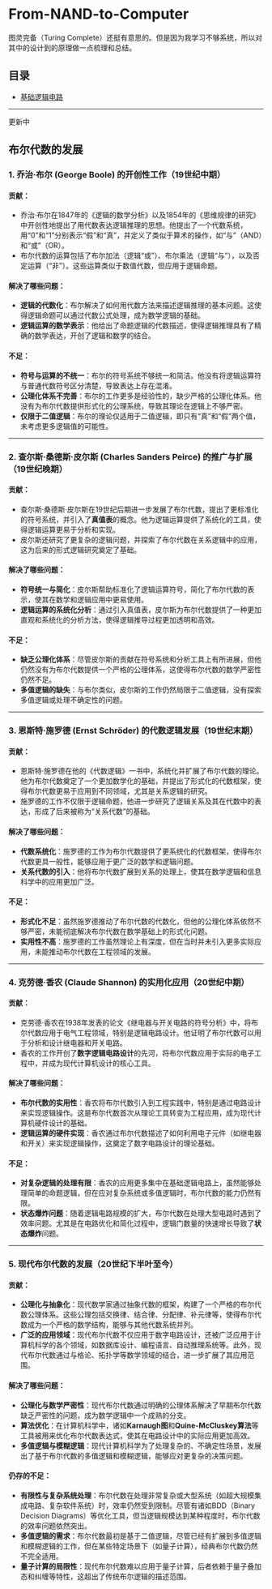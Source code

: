 # From-NAND-to-Computer

 图灵完备（Turing Complete）还挺有意思的。但是因为我学习不够系统，所以对其中的设计到的原理做一点梳理和总结。

## 目录

- [基础逻辑电路](基础逻辑电路.md)

---
更新中

## 布尔代数的发展

### 1. **乔治·布尔 (George Boole) 的开创性工作（19世纪中期）**

#### 贡献：

- 乔治·布尔在1847年的《逻辑的数学分析》以及1854年的《思维规律的研究》中开创性地提出了用代数表达逻辑推理的思想。他提出了一个代数系统，用“0”和“1”分别表示“假”和“真”，并定义了类似于算术的操作，如“与”（AND）和“或”（OR）。
- 布尔代数的运算包括了布尔加法（逻辑“或”）、布尔乘法（逻辑“与”），以及否定运算（“非”）。这些运算类似于数值代数，但应用于逻辑命题。

#### 解决了哪些问题：

- **逻辑的代数化**：布尔解决了如何用代数方法来描述逻辑推理的基本问题。这使得逻辑命题可以通过代数公式处理，成为数学逻辑的基础。
- **逻辑运算的数学表示**：他给出了命题逻辑的代数描述，使得逻辑推理具有了精确的数学表达，开创了逻辑和数学的结合。

#### 不足：

- **符号与运算的不统一**：布尔的符号系统不够统一和简洁。他没有将逻辑运算符与普通代数符号区分清楚，导致表达上存在混淆。
- **公理化体系不完善**：布尔的工作更多是经验性的，缺少严格的公理化体系。他没有为布尔代数提供形式化的公理系统，导致其理论在逻辑上不够严密。
- **仅限于二值逻辑**：布尔的理论仅适用于二值逻辑，即只有“真”和“假”两个值，未考虑更多逻辑值的可能性。

---

### 2. **查尔斯·桑德斯·皮尔斯 (Charles Sanders Peirce) 的推广与扩展（19世纪晚期）**

#### 贡献：

- 查尔斯·桑德斯·皮尔斯在19世纪后期进一步发展了布尔代数，提出了更标准化的符号系统，并引入了**真值表**的概念。他为逻辑运算提供了系统化的工具，使得逻辑运算更易于分析和实现。
- 皮尔斯还研究了更复杂的逻辑问题，并探索了布尔代数在关系逻辑中的应用，这为后来的形式逻辑研究奠定了基础。

#### 解决了哪些问题：

- **符号统一与简化**：皮尔斯帮助标准化了逻辑运算符号，简化了布尔代数的表示，使其在数学和逻辑应用中更易使用。
- **逻辑运算的系统化分析**：通过引入真值表，皮尔斯为布尔代数提供了一种更加直观和系统化的分析方法，使得逻辑推导过程更加透明和高效。

#### 不足：

- **缺乏公理化体系**：尽管皮尔斯的贡献在符号系统和分析工具上有所进展，但他仍然没有为布尔代数提供一个严格的公理体系，这使得布尔代数的数学严密性仍然不足。
- **多值逻辑的缺失**：与布尔类似，皮尔斯的工作仍然局限于二值逻辑，没有探索多值逻辑或处理不确定性的问题。

---

### 3. **恩斯特·施罗德 (Ernst Schröder) 的代数逻辑发展（19世纪末期）**

#### 贡献：

- 恩斯特·施罗德在他的《代数逻辑》一书中，系统化并扩展了布尔代数的理论。他为布尔代数奠定了一个更加数学化的基础，并提出了形式化的代数框架，使得布尔代数更易于应用到不同领域，尤其是关系逻辑的研究。
- 施罗德的工作不仅限于逻辑命题，他进一步研究了逻辑关系及其在代数中的表达，形成了后来被称为“关系代数”的基础。

#### 解决了哪些问题：

- **代数系统化**：施罗德的工作为布尔代数提供了更系统化的代数框架，使得布尔代数更具一般性，能够应用于更广泛的数学和逻辑问题。
- **关系代数的引入**：他将布尔代数扩展到关系的处理上，使其在数学逻辑和信息科学中的应用更加广泛。

#### 不足：

- **形式化不足**：虽然施罗德推动了布尔代数的代数化，但他的公理化体系依然不够严密，未能彻底解决布尔代数在数学基础上的形式化问题。
- **实用性不高**：施罗德的工作虽然理论上有深度，但在当时并未引入更多实际应用，未能推动布尔代数在工程领域的发展。

---

### 4. **克劳德·香农 (Claude Shannon) 的实用化应用（20世纪中期）**

#### 贡献：

- 克劳德·香农在1938年发表的论文《继电器与开关电路的符号分析》中，将布尔代数应用于电气工程领域，特别是逻辑电路设计。他证明了布尔代数可以用于分析和设计继电器和开关电路。
- 香农的工作开创了**数字逻辑电路设计**的先河，将布尔代数应用于实际的电子工程中，并成为现代计算机设计的核心工具。

#### 解决了哪些问题：

- **布尔代数的实用性**：香农将布尔代数引入到工程实践中，特别是通过电路设计来实现逻辑操作。这是布尔代数首次从理论工具转变为工程应用，成为现代计算机硬件设计的基础。
- **逻辑运算的硬件实现**：香农通过布尔代数描述了如何利用电子元件（如继电器和开关）来实现逻辑操作，这奠定了数字电路设计的理论基础。

#### 不足：

- **对复杂逻辑的处理有限**：香农的应用更多集中在基础逻辑电路上，虽然能够处理简单的命题逻辑，但在应对复杂系统或多值逻辑时，布尔代数的能力仍然有限。
- **状态爆炸问题**：随着逻辑电路规模的扩大，布尔代数在处理大型电路时遇到了效率问题。尤其是在电路优化和简化过程中，逻辑门数量的快速增长导致了**状态爆炸**问题。

---

### 5. **现代布尔代数的发展（20世纪下半叶至今）**

#### 贡献：

- **公理化与抽象化**：现代数学家通过抽象代数的框架，构建了一个严格的布尔代数公理体系。这些公理包括交换律、结合律、分配律、补元律等，使得布尔代数成为一个严格的数学结构，能够与其他代数系统并列。
- **广泛的应用领域**：现代布尔代数不仅应用于数字电路设计，还被广泛应用于计算机科学的各个领域，如数据库设计、编程语言、自动推理系统等。此外，现代布尔代数通过与格论、拓扑学等数学领域的结合，进一步扩展了其应用范围。

#### 解决了哪些问题：

- **公理化与数学严密性**：现代布尔代数通过明确的公理体系解决了早期布尔代数缺乏严密性的问题，成为数学逻辑中一个成熟的分支。
- **算法优化**：在计算机科学中，诸如**Karnaugh图**和**Quine-McCluskey算法**等工具被用来优化布尔代数表达式，使其在电路设计中的实际应用更加高效。
- **多值逻辑与模糊逻辑**：现代计算机科学为了处理复杂的、不确定性场景，发展出了基于布尔代数的多值逻辑和模糊逻辑，能够应对更复杂的决策问题。

#### 仍存的不足：

- **有限性与复杂系统处理**：布尔代数在处理非常复杂或大型系统（如超大规模集成电路、复杂软件系统）时，效率仍然受到限制。尽管有诸如BDD（Binary Decision Diagrams）等优化工具，但当逻辑规模达到某种程度时，布尔代数的效率问题依然突出。
- **多值逻辑的需求**：布尔代数最初是基于二值逻辑，尽管已经有扩展到多值逻辑和模糊逻辑的工作，但在某些特定场景下（如量子计算），经典布尔代数仍然不完全适用。
- **量子计算的局限性**：现代布尔代数难以应用于量子计算，后者依赖于量子叠加态和纠缠等特性，这超出了传统布尔逻辑的描述范围。
